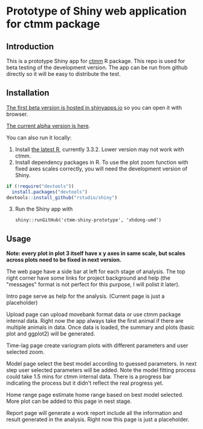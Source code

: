 # Prototype of Shiny web application for ctmm package

## Introduction

This is a prototype Shiny app for [ctmm](https://cran.r-project.org/web/packages/ctmm/index.html) R package. This repo is used for beta testing of the development version. The app can be run from github directly so it will be easy to distribute the test.

## Installation

[The first beta version is hosted in shinyapps.io](https://ctmm.shinyapps.io/dashboard1/) so you can open it with browser.

[The current alpha version is here](https://ctmm.shinyapps.io/dashboardalpha/).

You can also run it locally:

1. Install [the latest R](https://www.r-project.org/), currently 3.3.2. Lower version may not work with ctmm.
2. Install dependency packages in R. To use the plot zoom function with fixed axes scales correctly, you will need the development version of Shiny.
	
```r
if (!require("devtools"))
  install.packages("devtools")
devtools::install_github("rstudio/shiny")
```

3. Run the Shiny app with

	`shiny::runGitHub('ctmm-shiny-prototype', 'xhdong-umd')`
	
	
## Usage

**Note: every plot in plot 3 itself have x y axes in same scale, but scales across plots need to be fixed in next version.**

The web page have a side bar at left for each stage of analysis. The top right corner have some links for project background and help (the "messages" format is not perfect for this purpose, I will polist it later).

Intro page serve as help for the analysis. (Current page is just a placeholder)

Upload page can upload movebank format data or use ctmm package internal data. Right now the app always take the first animal if there are multiple animals in data. Once data is loaded, the summary and plots (basic plot and ggplot2) will be generated.

Time-lag page create variogram plots with different parameters and user selected zoom.

Model page select the best model according to guessed parameters. In next step user selected parameters will be added. Note the model fitting process could take 1.5 mins for ctmm internal data. There is a progress bar indicating the process but it didn't reflect the real progress yet.

Home range page estimate home range based on best model selected. More plot can be added to this page in nest stage.

Report page will generate a work report include all the information and result generated in the analysis. Right now this page is just a placeholder.
